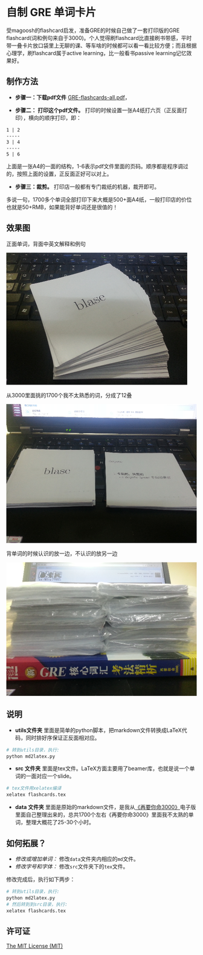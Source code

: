 自制 GRE 单词卡片
====
受magoosh的flashcard启发，准备GRE的时候自己做了一套打印版的GRE flashcard(词和例句来自于3000)。个人觉得刷flashcard比直接刷书带感，平时带一叠卡片放口袋里上无聊的课、等车啥的时候都可以看一看比较方便；而且根据心理学，刷flashcard属于active learning，比一般看书passive learning记忆效果好。

制作方法
----
* **步骤一：下载pdf文件** [GRE-flashcards-all.pdf](https://github.com/Eroica-cpp/GRE-flashcards/blob/master/download/GRE-flashcards-all.pdf)，

* **步骤二： 打印这个pdf文件。**
打印的时候设置一张A4纸打六页（正反面打印），横向的顺序打印，即：
```
1 | 2
-----
3 | 4
-----
5 | 6
```
上面是一张A4的一面的结构，1-6表示pdf文件里面的页码。顺序都是程序调过的，按照上面的设置，正反面正好可以对上。

* **步骤三：裁剪。** 打印店一般都有专门裁纸的机器，裁开即可。

多说一句，1700多个单词全部打印下来大概是500+面A4纸，一般打印店的价位也就是50+RMB，如果能背好单词还是很值的！

效果图
----
正面单词，背面中英文解释和例句

![](https://github.com/Eroica-cpp/GRE-flashcards/blob/master/image/card1.png)

从3000里面挑的1700个我不太熟悉的词，分成了12叠

![](https://github.com/Eroica-cpp/GRE-flashcards/blob/master/image/card2.png)

背单词的时候认识的放一边，不认识的放另一边

![](https://github.com/Eroica-cpp/GRE-flashcards/blob/master/image/card3.png)

说明
----
* **utils文件夹** 里面是简单的python脚本，把markdown文件转换成LaTeX代码，同时排好序保证正反面相对应。
```Bash
# 转到utils目录，执行:
python md2latex.py
```

* **src 文件夹** 里面是tex文件。LaTeX方面主要用了beamer库，也就是说一个单词的一面对应一个slide。
```Bash
# tex文件用xelatex编译
xelatex flashcards.tex
```

* **data 文件夹** 里面是原始的markdown文件，是我从[《再要你命3000》](https://www.google.com/search?q=%E5%86%8D%E8%A6%81%E4%BD%A0%E5%91%BD3000+pdf&ie=utf-8&oe=utf-8)电子版里面自己整理出来的，总共1700个左右《再要你命3000》里面我不太熟的单词，整理大概花了25-30个小时。

如何拓展？
----
* *修改或增加单词：* 修改`data`文件夹内相应的`md`文件。
* *修改字号和字体：* 修改`src`文件夹下的`tex`文件。

修改完成后，执行如下两步：
```Bash
# 转到utils目录，执行:
python md2latex.py
# 然后转到到src目录，执行:
xelatex flashcards.tex
```

许可证
---
[The MIT License (MIT)](https://mit-license.org/)
